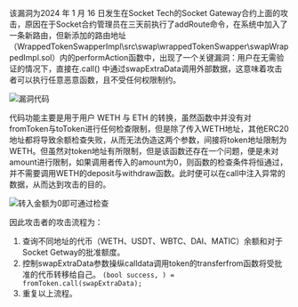 该漏洞为2024 年 1 月 16 日发生在Socket Tech的Socket Gateway合约上面的攻击，原因在于Socket合约管理员在三天前执行了addRoute命令，在系统中加入了一条新路由，但新添加的路由地址（WrappedTokenSwapperImpl\src\swap\wrappedTokenSwapper\swapWrappedImpl.sol）内的performAction函数中，出现了一个关键漏洞：用户在无需验证的情况下，直接在.call() 中通过swapExtraData调用外部数据，这意味着攻击者可以执行任意恶意函数，且不受任何权限制约。

![漏洞代码](https://img.picui.cn/free/2025/04/13/67fb8ea7c5f90.png)

代码功能主要是用于用户 WETH 与 ETH 的转换，虽然函数中并没有对fromToken与toToken进行任何检查限制，但是除了传入WETH地址，其他ERC20地址都将导致余额检查失败，从而无法伪造这两个参数，间接将token地址限制为WETH。但虽然对token地址有所限制，但是该函数还存在一个问题，便是未对amount进行限制，如果调用者传入的amount为0，则函数的检查条件将恒通过，并不需要调用WETH的deposit与withdraw函数。此时便可以在call中注入异常的数据，从而达到攻击的目的。

![转入金额为0即可通过检查](https://img.picui.cn/free/2025/04/13/67fb8fdc15813.png)

因此攻击者的攻击流程为：
1. 查询不同地址的代币（WETH、USDT、WBTC、DAI、MATIC）余额和对于Socket Getway的批准额度。
2. 控制swapExtraData参数操纵calldata调用token的transferfrom函数将受批准的代币转移给自己。
`(bool success, ) = fromToken.call(swapExtraData);`
3. 重复以上流程。 
